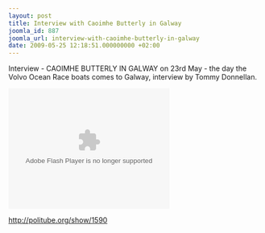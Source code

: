 ```yaml
---
layout: post
title: Interview with Caoimhe Butterly in Galway
joomla_id: 887
joomla_url: interview-with-caoimhe-butterly-in-galway
date: 2009-05-25 12:18:51.000000000 +02:00
---
```

Interview - CAOIMHE BUTTERLY IN GALWAY on 23rd May - the day the Volvo Ocean Race boats comes to Galway, interview by Tommy Donnellan.
<div id="flashcontainer1590">
<object classid="clsid:d27cdb6e-ae6d-11cf-96b8-444553540000" 
        codebase="http://fpdownload.macromedia.com/pub/shockwave/cabs/flash/swflash.cab#version=8,0,0,0"
        type="application/x-shockwave-flash"
		allowfullscreen="true"
        width="160" height="135">
    <param name="movie" value="http://politube.org/flvplayer.swf" />
    <param id="param_1590" name="flashvars" value="file=http://politube.org/flv/media_1590.flv&image=http://politube.org/thumb/1590&largecontrols=false&showdigits=true&callback=http://politube.org/flv_callback/1590&autostart=false"/>
    <embed  id="embed_1590" src="http://politube.org/flvplayer.swf" 
           type="application/x-shockwave-flash"
		   allowfullscreen="true"
           pluginspage="http://www.macromedia.com/go/getflashplayer" 
           width="320" height="240" flashvars="file=http://politube.org/flv/media_1590.flv&image=http://politube.org/thumb/1590&largecontrols=false&showdigits=true&callback=http://politube.org/flv_callback/1590&autostart=false" />
</object>
</div>

<a href="http://politube.org/show/1590">http://politube.org/show/1590</a>
